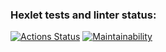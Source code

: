 ### Hexlet tests and linter status:
[![Actions Status](https://github.com/Soso82/python-project-49/workflows/hexlet-check/badge.svg)](https://github.com/Soso82/python-project-49/actions)
[![Maintainability](https://api.codeclimate.com/v1/badges/801539daf54db7ecad13/maintainability)](https://codeclimate.com/github/Soso82/python-project-49/maintainability)
